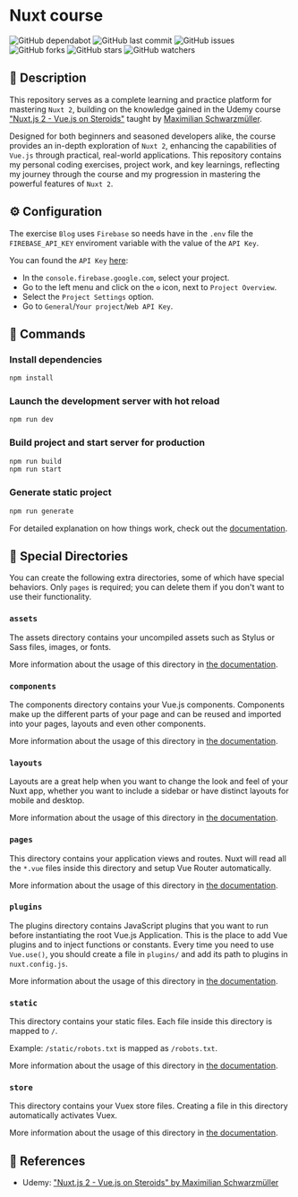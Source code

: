 # Nuxt course

![GitHub dependabot](https://img.shields.io/badge/dependabot-enabled-025e8c?logo=Dependabot)
![GitHub last commit](https://img.shields.io/github/last-commit/beatrizsmerino/nuxt-course)
![GitHub issues](https://img.shields.io/github/issues/beatrizsmerino/nuxt-course)
![GitHub forks](https://img.shields.io/github/forks/beatrizsmerino/nuxt-course)
![GitHub stars](https://img.shields.io/github/stars/beatrizsmerino/nuxt-course)
![GitHub watchers](https://img.shields.io/github/watchers/beatrizsmerino/nuxt-course)

## 🎯 Description

This repository serves as a complete learning and practice platform for mastering `Nuxt 2`, building on the knowledge gained in the Udemy course ["Nuxt.js 2 - Vue.js on Steroids"](https://www.udemy.com/course/nuxtjs-vuejs-on-steroids/learn/lecture/9172330#overview) taught by [Maximilian Schwarzmüller](https://www.udemy.com/user/academind/).

Designed for both beginners and seasoned developers alike, the course provides an in-depth exploration of `Nuxt 2`, enhancing the capabilities of `Vue.js` through practical, real-world applications. This repository contains my personal coding exercises, project work, and key learnings, reflecting my journey through the course and my progression in mastering the powerful features of `Nuxt 2`.

## ⚙️ Configuration

The exercise `Blog` uses `Firebase` so needs have in the `.env` file the `FIREBASE_API_KEY` enviroment variable with the value of the `API Key`.

You can found the `API Key` [here](https://console.firebase.google.com/project/nuxt-course-6e533/settings/general):

- In the `console.firebase.google.com`, select your project.
- Go to the left menu and click on the `⚙️` icon, next to `Project Overview`.
- Select the `Project Settings` option.
- Go to `General`/`Your project`/`Web API Key`.

## 🚀 Commands

### Install dependencies

```bash
npm install
```

### Launch the development server with hot reload

```bash
npm run dev
```

### Build project and start server for production

```bash
npm run build
npm run start
```

### Generate static project

```bash
npm run generate
```

For detailed explanation on how things work, check out the [documentation](https://nuxtjs.org).

## 📁 Special Directories

You can create the following extra directories, some of which have special behaviors. Only `pages` is required; you can delete them if you don't want to use their functionality.

### `assets`

The assets directory contains your uncompiled assets such as Stylus or Sass files, images, or fonts.

More information about the usage of this directory in [the documentation](https://nuxtjs.org/docs/2.x/directory-structure/assets).

### `components`

The components directory contains your Vue.js components. Components make up the different parts of your page and can be reused and imported into your pages, layouts and even other components.

More information about the usage of this directory in [the documentation](https://nuxtjs.org/docs/2.x/directory-structure/components).

### `layouts`

Layouts are a great help when you want to change the look and feel of your Nuxt app, whether you want to include a sidebar or have distinct layouts for mobile and desktop.

More information about the usage of this directory in [the documentation](https://nuxtjs.org/docs/2.x/directory-structure/layouts).

### `pages`

This directory contains your application views and routes. Nuxt will read all the `*.vue` files inside this directory and setup Vue Router automatically.

More information about the usage of this directory in [the documentation](https://nuxtjs.org/docs/2.x/get-started/routing).

### `plugins`

The plugins directory contains JavaScript plugins that you want to run before instantiating the root Vue.js Application. This is the place to add Vue plugins and to inject functions or constants. Every time you need to use `Vue.use()`, you should create a file in `plugins/` and add its path to plugins in `nuxt.config.js`.

More information about the usage of this directory in [the documentation](https://nuxtjs.org/docs/2.x/directory-structure/plugins).

### `static`

This directory contains your static files. Each file inside this directory is mapped to `/`.

Example: `/static/robots.txt` is mapped as `/robots.txt`.

More information about the usage of this directory in [the documentation](https://nuxtjs.org/docs/2.x/directory-structure/static).

### `store`

This directory contains your Vuex store files. Creating a file in this directory automatically activates Vuex.

More information about the usage of this directory in [the documentation](https://nuxtjs.org/docs/2.x/directory-structure/store).

## 🔗 References

- Udemy: ["Nuxt.js 2 - Vue.js on Steroids" by Maximilian Schwarzmüller](https://www.udemy.com/course/nuxtjs-vuejs-on-steroids/learn/lecture/9172330#overview)
